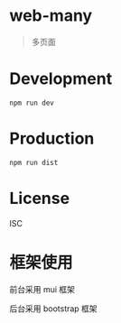 # web-many
> 多页面

# Development

```shell
npm run dev
```

# Production
```
npm run dist
```

# License
ISC



# 框架使用
前台采用  mui  框架

后台采用  bootstrap  框架
